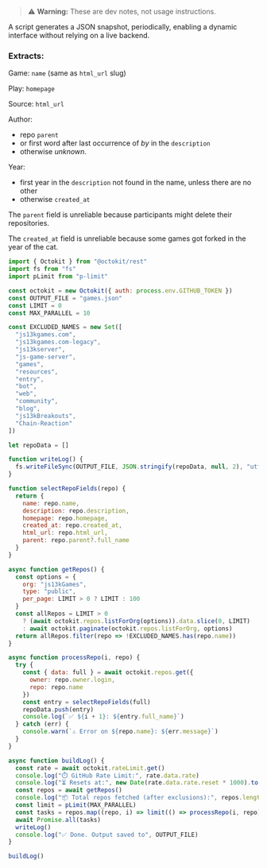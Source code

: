 > ⚠️ **Warning:** These are dev notes, not usage instructions.

A script generates a JSON snapshot, periodically, enabling a dynamic interface without relying on a live backend.

### Extracts:

Game: `name` (same as `html_url` slug)

Play: `homepage`

Source: `html_url`

Author: 
- repo `parent`
- or first word after last occurrence of *by* in the `description`
- otherwise *unknown*.

Year:
- first year in the `description` not found in the name, unless there are no other
- otherwise `created_at`

The `parent` field is unreliable because participants might delete their repositories.

The `created_at` field is unreliable because some games got forked in the year of the cat.

```js
import { Octokit } from "@octokit/rest"
import fs from "fs"
import pLimit from "p-limit"

const octokit = new Octokit({ auth: process.env.GITHUB_TOKEN })
const OUTPUT_FILE = "games.json"
const LIMIT = 0
const MAX_PARALLEL = 10

const EXCLUDED_NAMES = new Set([
  "js13kgames.com",
  "js13kgames.com-legacy",
  "js13kserver",
  "js-game-server",
  "games",
  "resources",
  "entry",
  "bot",
  "web",
  "community",
  "blog",
  "js13kBreakouts",
  "Chain-Reaction"
])

let repoData = []

function writeLog() {
  fs.writeFileSync(OUTPUT_FILE, JSON.stringify(repoData, null, 2), "utf8")
}

function selectRepoFields(repo) {
  return {
    name: repo.name,
    description: repo.description,
    homepage: repo.homepage,
    created_at: repo.created_at,
    html_url: repo.html_url,
    parent: repo.parent?.full_name
  }
}

async function getRepos() {
  const options = {
    org: "js13kGames",
    type: "public",
    per_page: LIMIT > 0 ? LIMIT : 100
  }
  const allRepos = LIMIT > 0
    ? (await octokit.repos.listForOrg(options)).data.slice(0, LIMIT)
    : await octokit.paginate(octokit.repos.listForOrg, options)
  return allRepos.filter(repo => !EXCLUDED_NAMES.has(repo.name))
}

async function processRepo(i, repo) {
  try {
    const { data: full } = await octokit.repos.get({
      owner: repo.owner.login,
      repo: repo.name
    })
    const entry = selectRepoFields(full)
    repoData.push(entry)
    console.log(`✅ ${i + 1}: ${entry.full_name}`)
  } catch (err) {
    console.warn(`⚠️ Error on ${repo.name}: ${err.message}`)
  }
}

async function buildLog() {
  const rate = await octokit.rateLimit.get()
  console.log("⏱️ GitHub Rate Limit:", rate.data.rate)
  console.log("⏳ Resets at:", new Date(rate.data.rate.reset * 1000).toLocaleString())
  const repos = await getRepos()
  console.log("📦 Total repos fetched (after exclusions):", repos.length)
  const limit = pLimit(MAX_PARALLEL)
  const tasks = repos.map((repo, i) => limit(() => processRepo(i, repo)))
  await Promise.all(tasks)
  writeLog()
  console.log("✅ Done. Output saved to", OUTPUT_FILE)
}

buildLog()

```
